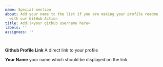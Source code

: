 ```yaml
---
name: Special mention
about: Add your name to the list if you are making your profile readme more awesome
  with our GitHub Action
title: Add||<your github username here>
labels: ''
assignees: ''

---
```


**Github Profile Link**
A direct link to your profile

**Your Name**
your name which should be displayed on the link
